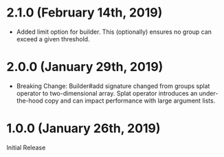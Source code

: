 # 2.1.0 (February 14th, 2019)

* Added limit option for builder.  This (optionally) ensures no group can exceed a given threshold.

# 2.0.0 (January 29th, 2019)

* Breaking Change: Builder#add signature changed from groups splat operator to two-dimensional array.  Splat operator introduces an under-the-hood copy and can impact performance with large argument lists.

# 1.0.0 (January 26th, 2019)

Initial Release
